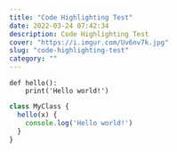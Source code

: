 ```yaml
---
title: "Code Highlighting Test"
date: 2022-03-24 07:42:34
description: Code Highlighting Test
cover: "https://i.imgur.com/Uv6nv7k.jpg"
slug: "code-highlighting-test"
category: ""
---
```


```py3
def hello():
    print('Hello world!')
```

```js
class MyClass {
  hello(x) {
    console.log('Hello world!')
  }
}
```